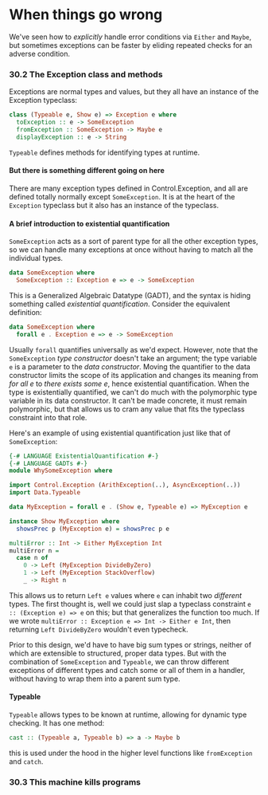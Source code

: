 # When things go wrong
We've seen how to *explicitly* handle error conditions via `Either` and `Maybe`,
but sometimes exceptions can be faster by eliding repeated checks for an adverse condition.

### 30.2 The Exception class and methods
Exceptions are normal types and values, but they all have an instance of the Exception typeclass:
```haskell
class (Typeable e, Show e) => Exception e where
  toException :: e -> SomeException
  fromException :: SomeException -> Maybe e
  displayException :: e -> String
```
`Typeable` defines methods for identifying types at runtime.

#### But there is something different going on here
There are many exception types defined in Control.Exception, and all are defined
totally normally except `SomeException`. It is at the heart of the `Exception` typeclass
but it also has an instance of the typeclass.

#### A brief introduction to existential quantification
`SomeException` acts as a sort of parent type for all the other exception types,
so we can handle many exceptions at once without having to match all the individual types.
```haskell
data SomeException where
  SomeException :: Exception e => e -> SomeException
```
This is a Generalized Algebraic Datatype (GADT), and the syntax is hiding something called 
*existential quantification*. Consider the equivalent definition:
```haskell
data SomeException where
  forall e . Exception e => e -> SomeException
```

Usually `forall` quantifies universally as we'd expect. However, note that the
`SomeException` *type constructor* doesn't take an argument; the type variable `e` is
a parameter to the *data constructor*. Moving the quantifier to the data constructor
limits the scope of its application and changes its meaning from *for all e* to
*there exists some e*, hence existential quantification. When the type is existentially
quantified, we can't do much with the polymorphic type variable in its data constructor.
It can't be made concrete, it must remain polymorphic, but that allows us to cram
any value that fits the typeclass constraint into that role.

Here's an example of using existential quantification just like that of `SomeException`:
```haskell
{-# LANGUAGE ExistentialQuantification #-}
{-# LANGUAGE GADTs #-}
module WhySomeException where

import Control.Exception (ArithException(..), AsyncException(..))
import Data.Typeable

data MyException = forall e . (Show e, Typeable e) => MyException e

instance Show MyException where
  showsPrec p (MyException e) = showsPrec p e

multiError :: Int -> Either MyException Int
multiError n =
  case n of
    0 -> Left (MyException DivideByZero)
    1 -> Left (MyException StackOverflow)
    _ -> Right n
```
This allows us to return `Left e` values where `e` can inhabit two *different* types.
The first thought is, well we could just slap a typeclass constraint `e :: (Exception e) => e`
on this; but that generalizes the function too much. If we wrote
`multiError :: Exception e => Int -> Either e Int`, then returning `Left DivideByZero`
wouldn't even typecheck.

Prior to this design, we'd have to have big sum types or strings, neither of which
are extensible to structured, proper data types. But with the combination of `SomeException`
and `Typeable`, we can throw different exceptions of different types and catch
some or all of them in a handler, without having to wrap them into a parent sum type.

#### Typeable
`Typeable` allows types to be known at runtime, allowing for dynamic type checking.
It has one method:
```haskell
cast :: (Typeable a, Typeable b) => a -> Maybe b
```
this is used under the hood in the higher level functions like `fromException` and `catch`.

### 30.3 This machine kills programs
